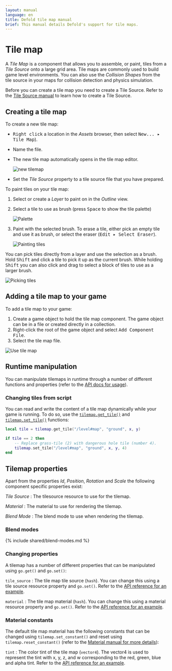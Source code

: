 ```yaml
---
layout: manual
language: en
title: Defold tile map manual
brief: This manual details Defold's support for tile maps.
---
```


# Tile map

A *Tile Map* is a component that allows you to assemble, or paint, tiles from a *Tile Source* onto a large grid area. Tile maps are commonly used to build game level environments. You can also use the *Collision Shapes* from the tile source in your maps for collision detection and physics simulation.

Before you can create a tile map you need to create a Tile Source. Refer to the [Tile Source manual](/manuals/tilesource) to learn how to create a Tile Source.

## Creating a tile map

To create a new tile map:

- <kbd>Right click</kbd> a location in the *Assets* browser, then select <kbd>New... ▸ Tile Map</kbd>).
- Name the file.
- The new tile map automatically opens in the tile map editor.

  ![new tilemap](../images/tilemap/tilemap.png)

- Set the *Tile Source* property to a tile source file that you have prepared.

To paint tiles on your tile map:

1. Select or create a *Layer* to paint on in the *Outline* view.
2. Select a tile to use as brush (press <kbd>Space</kbd> to show the tile palette)

   ![Palette](../images/tilemap/palette.png)

3. Paint with the selected brush. To erase a tile, either pick an empty tile and use it as brush, or select the eraser (<kbd>Edit ▸ Select Eraser</kbd>).

   ![Painting tiles](../images/tilemap/paint_tiles.png)

You can pick tiles directly from a layer and use the selection as a brush. Hold <kbd>Shift</kbd> and click a tile to pick it up as the current brush. While holding <kbd>Shift</kbd> you can also click and drag to select a block of tiles to use as a larger brush.

![Picking tiles](../images/tilemap/pick_tiles.png)

## Adding a tile map to your game

To add a tile map to your game:

1. Create a game object to hold the tile map component. The game object can be in a file or created directly in a collection.
2. Right-click the root of the game object and select <kbd>Add Component File</kbd>.
3. Select the tile map file.

![Use tile map](../images/tilemap/use_tilemap.png)

## Runtime manipulation

You can manipulate tilemaps in runtime through a number of different functions and properties (refer to the [API docs for usage](/ref/tilemap/)).

### Changing tiles from script

You can read and write the content of a tile map dynamically while your game is running. To do so, use the [`tilemap.get_tile()`](/ref/tilemap/#tilemap.get_tile) and [`tilemap.set_tile()`](/ref/tilemap/#tilemap.set_tile) functions:

```lua
local tile = tilemap.get_tile("/level#map", "ground", x, y)

if tile == 2 then
    -- Replace grass-tile (2) with dangerous hole tile (number 4).
    tilemap.set_tile("/level#map", "ground", x, y, 4)
end
```

## Tilemap properties

Apart from the properties *Id*, *Position*, *Rotation* and *Scale* the following component specific properties exist:

*Tile Source*
: The tilesource resource to use for the tilemap.

*Material*
: The material to use for rendering the tilemap.

*Blend Mode*
: The blend mode to use when rendering the tilemap.

### Blend modes
{% include shared/blend-modes.md %}

### Changing properties

A tilemap has a number of different properties that can be manipulated using `go.get()` and `go.set()`:

`tile_source`
: The tile map tile source (`hash`). You can change this using a tile source resource property and `go.set()`. Refer to the [API reference for an example](/ref/tilemap/#tile_source).

`material`
: The tile map material (`hash`). You can change this using a material resource property and `go.set()`. Refer to the [API reference for an example](/ref/tilemap/#material).

### Material constants

The default tile map material has the following constants that can be changed using `tilemap.set_constant()` and reset using `tilemap.reset_constant()` (refer to the [Material manual for more details](/manuals/material/#vertex-and-fragment-constants)):

`tint`
: The color tint of the tile map (`vector4`). The vector4 is used to represent the tint with x, y, z, and w corresponding to the red, green, blue and alpha tint. Refer to the [API reference for an example](/ref/tilemap/#tilemap.set_constant:url-constant-value).
